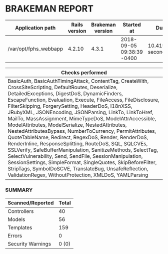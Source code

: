 # BRAKEMAN REPORT

| Application path      | Rails version | Brakeman version | Started at                | Duration             |
|-----------------------|---------------|------------------|---------------------------|----------------------|
| /var/opt/fphs_webbapp | 4.2.10        | 4.3.1            | 2018-09-05 09:38:39 -0400 | 10.419397125 seconds |

| Checks performed                                                                                                                                                                                                                                                                                                                                                                                                                                                                                                                                                                                                                                                                                                                                                                                                                                                                                                                         |
|------------------------------------------------------------------------------------------------------------------------------------------------------------------------------------------------------------------------------------------------------------------------------------------------------------------------------------------------------------------------------------------------------------------------------------------------------------------------------------------------------------------------------------------------------------------------------------------------------------------------------------------------------------------------------------------------------------------------------------------------------------------------------------------------------------------------------------------------------------------------------------------------------------------------------------------|
| BasicAuth, BasicAuthTimingAttack, ContentTag, CreateWith, CrossSiteScripting, DefaultRoutes, Deserialize, DetailedExceptions, DigestDoS, DynamicFinders, EscapeFunction, Evaluation, Execute, FileAccess, FileDisclosure, FilterSkipping, ForgerySetting, HeaderDoS, I18nXSS, JRubyXML, JSONEncoding, JSONParsing, LinkTo, LinkToHref, MailTo, MassAssignment, MimeTypeDoS, ModelAttrAccessible, ModelAttributes, ModelSerialize, NestedAttributes, NestedAttributesBypass, NumberToCurrency, PermitAttributes, QuoteTableName, Redirect, RegexDoS, Render, RenderDoS, RenderInline, ResponseSplitting, RouteDoS, SQL, SQLCVEs, SSLVerify, SafeBufferManipulation, SanitizeMethods, SelectTag, SelectVulnerability, Send, SendFile, SessionManipulation, SessionSettings, SimpleFormat, SingleQuotes, SkipBeforeFilter, StripTags, SymbolDoSCVE, TranslateBug, UnsafeReflection, ValidationRegex, WithoutProtection, XMLDoS, YAMLParsing |

### SUMMARY

| Scanned/Reported  | Total |
|-------------------|-------|
| Controllers       | 40    |
| Models            | 56    |
| Templates         | 159   |
| Errors            | 0     |
| Security Warnings | 0 (0) |



